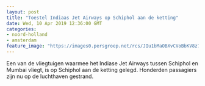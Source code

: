 ```yaml
---
layout: post
title: "Toestel Indiaas Jet Airways op Schiphol aan de ketting"
date: Wed, 10 Apr 2019 12:36:00 GMT
categories: 
- noord-holland 
- amsterdam 
feature_image: "https://images0.persgroep.net/rcs/JIu1bMaOBXvCVoBbKV8z7WOilak/diocontent/145237419/_fitwidth/400/?appId=21791a8992982cd8da851550a453bd7f&quality=0.7"
---
```


Een van de vliegtuigen waarmee het Indiase Jet Airways tussen Schiphol en Mumbai vliegt, is op Schiphol aan de ketting gelegd. Honderden passagiers zijn nu op de luchthaven gestrand.
